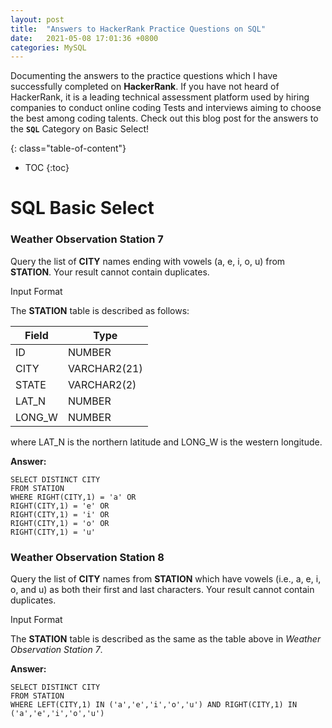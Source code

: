 ```yaml
---
layout: post
title:  "Answers to HackerRank Practice Questions on SQL"
date:   2021-05-08 17:01:36 +0800
categories: MySQL
---
```

Documenting the answers to the practice questions which I have successfully completed on **HackerRank**. If you have not heard of HackerRank, it is a leading technical assessment platform used by hiring companies to conduct online coding Tests and interviews aiming to choose the best among coding talents. Check out this blog post for the answers to the **`SQL`** Category on Basic Select!


{: class="table-of-content"}
* TOC
{:toc}

# **SQL Basic Select** 

### Weather Observation Station 7

Query the list of **CITY** names ending with vowels (a, e, i, o, u) from **STATION**. Your result cannot contain duplicates.

Input Format

The **STATION** table is described as follows:

 **Field** | **Type** 
 ------- | ----------
 ID  | NUMBER 
 CITY  | VARCHAR2(21) 
 STATE  | VARCHAR2(2)  
 LAT_N  | NUMBER  
 LONG_W | NUMBER  

where LAT_N is the northern latitude and LONG_W is the western longitude.

**Answer:**

```MySQL
SELECT DISTINCT CITY
FROM STATION
WHERE RIGHT(CITY,1) = 'a' OR
RIGHT(CITY,1) = 'e' OR
RIGHT(CITY,1) = 'i' OR
RIGHT(CITY,1) = 'o' OR
RIGHT(CITY,1) = 'u'
```

### Weather Observation Station 8

Query the list of **CITY** names from **STATION** which have vowels (i.e., a, e, i, o, and u) as both their first and last characters. Your result cannot contain duplicates.

Input Format

The **STATION** table is described as the same as the table above in *Weather Observation Station 7*.

**Answer:**

```MySQL
SELECT DISTINCT CITY
FROM STATION
WHERE LEFT(CITY,1) IN ('a','e','i','o','u') AND RIGHT(CITY,1) IN ('a','e','i','o','u') 
```
